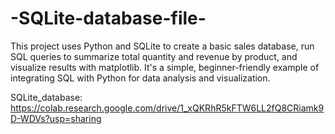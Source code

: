 # -SQLite-database-file-
This project uses Python and SQLite to create a basic sales database, run SQL queries to summarize total quantity and revenue by product, and visualize results with matplotlib. It's a simple, beginner-friendly example of integrating SQL with Python for data analysis and visualization.


SQLite_database:  https://colab.research.google.com/drive/1_xQKRhR5kFTW6LL2fQ8CRiamk9D-WDVs?usp=sharing
